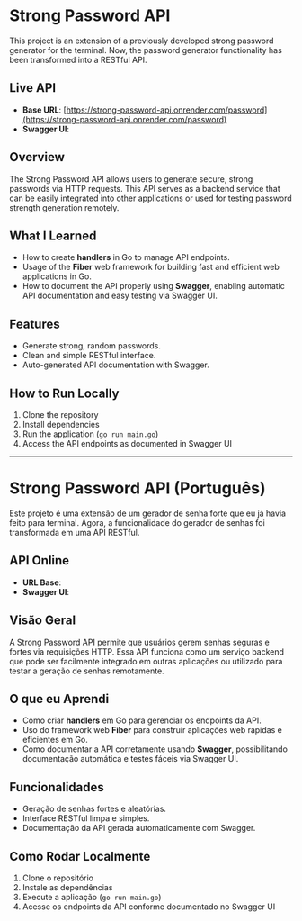 # Strong Password API

This project is an extension of a previously developed strong password generator for the terminal. Now, the password generator functionality has been transformed into a RESTful API.

## Live API

- **Base URL**: [https://strong-password-api.onrender.com/password](https://strong-password-api.onrender.com/password)  
- **Swagger UI**: []()

## Overview

The Strong Password API allows users to generate secure, strong passwords via HTTP requests. This API serves as a backend service that can be easily integrated into other applications or used for testing password strength generation remotely.

## What I Learned

- How to create **handlers** in Go to manage API endpoints.  
- Usage of the **Fiber** web framework for building fast and efficient web applications in Go.  
- How to document the API properly using **Swagger**, enabling automatic API documentation and easy testing via Swagger UI.

## Features

- Generate strong, random passwords.  
- Clean and simple RESTful interface.  
- Auto-generated API documentation with Swagger.

## How to Run Locally

1. Clone the repository  
2. Install dependencies  
3. Run the application (`go run main.go`)  
4. Access the API endpoints as documented in Swagger UI

---

# Strong Password API (Português)

Este projeto é uma extensão de um gerador de senha forte que eu já havia feito para terminal. Agora, a funcionalidade do gerador de senhas foi transformada em uma API RESTful.

## API Online

- **URL Base**: []()  
- **Swagger UI**: []()

## Visão Geral

A Strong Password API permite que usuários gerem senhas seguras e fortes via requisições HTTP. Essa API funciona como um serviço backend que pode ser facilmente integrado em outras aplicações ou utilizado para testar a geração de senhas remotamente.

## O que eu Aprendi

- Como criar **handlers** em Go para gerenciar os endpoints da API.  
- Uso do framework web **Fiber** para construir aplicações web rápidas e eficientes em Go.  
- Como documentar a API corretamente usando **Swagger**, possibilitando documentação automática e testes fáceis via Swagger UI.

## Funcionalidades

- Geração de senhas fortes e aleatórias.
- Interface RESTful limpa e simples.  
- Documentação da API gerada automaticamente com Swagger.

## Como Rodar Localmente

1. Clone o repositório  
2. Instale as dependências  
3. Execute a aplicação (`go run main.go`)  
4. Acesse os endpoints da API conforme documentado no Swagger UI
